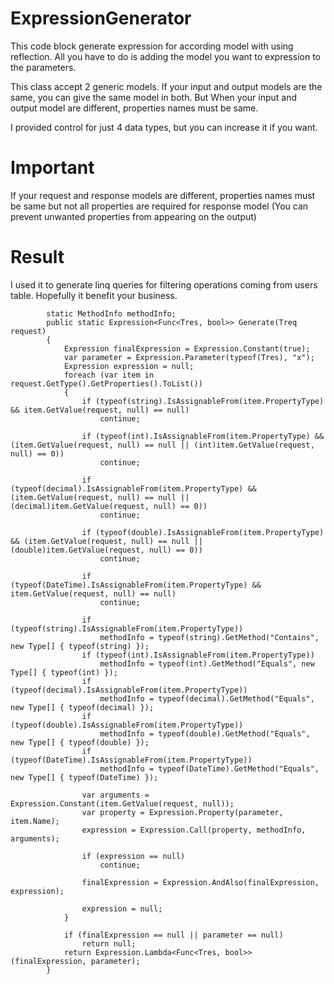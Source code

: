 # ExpressionGenerator
This code block generate expression for according model with using reflection.
All you have to do is adding the model you want to expression to the parameters.

This class accept 2 generic models. If your input and output models are the same, you can give the same model in both. But When your input and output model are different,  properties names must be same.

I provided control for just 4 data types, but you can increase it if you want.

# Important
If your request and response models are different, properties names must be same but not all properties are required for response model (You can prevent unwanted properties from appearing on the output)

# Result
I used it to generate linq queries for filtering operations coming from users table.
Hopefully it benefit your business.

```
        static MethodInfo methodInfo;
        public static Expression<Func<Tres, bool>> Generate(Treq request)
        {
            Expression finalExpression = Expression.Constant(true);
            var parameter = Expression.Parameter(typeof(Tres), "x");
            Expression expression = null;
            foreach (var item in request.GetType().GetProperties().ToList())
            {
                if (typeof(string).IsAssignableFrom(item.PropertyType) && item.GetValue(request, null) == null)
                    continue;
                
                if (typeof(int).IsAssignableFrom(item.PropertyType) && (item.GetValue(request, null) == null || (int)item.GetValue(request, null) == 0))
                    continue;

                if (typeof(decimal).IsAssignableFrom(item.PropertyType) && (item.GetValue(request, null) == null || (decimal)item.GetValue(request, null) == 0))
                    continue;

                if (typeof(double).IsAssignableFrom(item.PropertyType) && (item.GetValue(request, null) == null || (double)item.GetValue(request, null) == 0))
                    continue;

                if (typeof(DateTime).IsAssignableFrom(item.PropertyType) && item.GetValue(request, null) == null)
                    continue;

                if (typeof(string).IsAssignableFrom(item.PropertyType))
                    methodInfo = typeof(string).GetMethod("Contains", new Type[] { typeof(string) });
                if (typeof(int).IsAssignableFrom(item.PropertyType))
                    methodInfo = typeof(int).GetMethod("Equals", new Type[] { typeof(int) });
                if (typeof(decimal).IsAssignableFrom(item.PropertyType))
                    methodInfo = typeof(decimal).GetMethod("Equals", new Type[] { typeof(decimal) });
                if (typeof(double).IsAssignableFrom(item.PropertyType))
                    methodInfo = typeof(double).GetMethod("Equals", new Type[] { typeof(double) });
                if (typeof(DateTime).IsAssignableFrom(item.PropertyType))
                    methodInfo = typeof(DateTime).GetMethod("Equals", new Type[] { typeof(DateTime) });

                var arguments = Expression.Constant(item.GetValue(request, null));
                var property = Expression.Property(parameter, item.Name);
                expression = Expression.Call(property, methodInfo, arguments);

                if (expression == null)
                    continue;

                finalExpression = Expression.AndAlso(finalExpression, expression);

                expression = null;
            }

            if (finalExpression == null || parameter == null)
                return null;
            return Expression.Lambda<Func<Tres, bool>>(finalExpression, parameter);
        }
```
